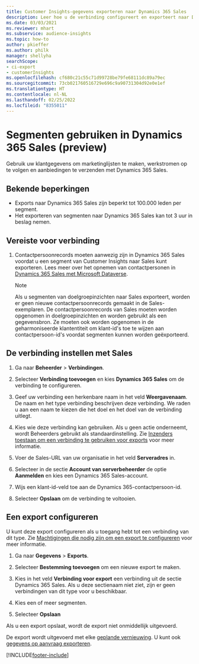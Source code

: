 ```yaml
---
title: Customer Insights-gegevens exporteren naar Dynamics 365 Sales
description: Leer hoe u de verbinding configureert en exporteert naar Dynamics 365 Sales.
ms.date: 03/03/2021
ms.reviewer: mhart
ms.subservice: audience-insights
ms.topic: how-to
author: pkieffer
ms.author: philk
manager: shellyha
searchScope:
- ci-export
- customerInsights
ms.openlocfilehash: cf680c21c55c71d99728be79fe68111dc89a79ec
ms.sourcegitcommit: 73cb021760516729e696c9a90731304d92e0e1ef
ms.translationtype: HT
ms.contentlocale: nl-NL
ms.lasthandoff: 02/25/2022
ms.locfileid: "8355011"
---
```

# <a name="use-segments-in-dynamics-365-sales-preview"></a>Segmenten gebruiken in Dynamics 365 Sales (preview)



Gebruik uw klantgegevens om marketinglijsten te maken, werkstromen op te volgen en aanbiedingen te verzenden met Dynamics 365 Sales.

## <a name="known-limitations"></a>Bekende beperkingen

- Exports naar Dynamics 365 Sales zijn beperkt tot 100.000 leden per segment.
- Het exporteren van segmenten naar Dynamics 365 Sales kan tot 3 uur in beslag nemen. 

## <a name="prerequisite-for-connection"></a>Vereiste voor verbinding

1. Contactpersoonrecords moeten aanwezig zijn in Dynamics 365 Sales voordat u een segment van Customer Insights naar Sales kunt exporteren. Lees meer over het opnemen van contactpersonen in [Dynamics 365 Sales met Microsoft Dataverse](connect-power-query.md)​.

   > [!NOTE]
   > Als u segmenten van doelgroepinzichten naar Sales exporteert, worden er geen nieuwe contactpersoonrecords gemaakt in de Sales-exemplaren. De contactpersoonrecords van Sales moeten worden opgenomen in doelgroepinzichten en worden gebruikt als een gegevensbron. Ze moeten ook worden opgenomen in de geharmoniseerde klantentiteit om klant-id's toe te wijzen aan contactpersoon-id's voordat segmenten kunnen worden geëxporteerd.

## <a name="set-up-the-connection-to-sales"></a>De verbinding instellen met Sales

1. Ga naar **Beheerder** > **Verbindingen**.

1. Selecteer **Verbinding toevoegen** en kies **Dynamics 365 Sales** om de verbinding te configureren.

1. Geef uw verbinding een herkenbare naam in het veld **Weergavenaam**. De naam en het type verbinding beschrijven deze verbinding. We raden u aan een naam te kiezen die het doel en het doel van de verbinding uitlegt.

1. Kies wie deze verbinding kan gebruiken. Als u geen actie onderneemt, wordt Beheerders gebruikt als standaardinstelling. Zie [Inzenders toestaan om een verbinding te gebruiken voor exports](connections.md#allow-contributors-to-use-a-connection-for-exports) voor meer informatie.

1. Voer de Sales-URL van uw organisatie in het veld **Serveradres** in.

1. Selecteer in de sectie **Account van serverbeheerder** de optie **Aanmelden** en kies een Dynamics 365 Sales-account.

1. Wijs een klant-id-veld toe aan de Dynamics 365-contactpersoon-id.

1. Selecteer **Opslaan** om de verbinding te voltooien. 

## <a name="configure-an-export"></a>Een export configureren

U kunt deze export configureren als u toegang hebt tot een verbinding van dit type. Zie [Machtigingen die nodig zijn om een export te configureren](export-destinations.md#set-up-a-new-export) voor meer informatie.

1. Ga naar **Gegevens** > **Exports**.

1. Selecteer **Bestemming toevoegen** om een nieuwe export te maken.

1. Kies in het veld **Verbinding voor export** een verbinding uit de sectie Dynamics 365 Sales. Als u deze sectienaam niet ziet, zijn er geen verbindingen van dit type voor u beschikbaar.

1. Kies een of meer segmenten.

1. Selecteer **Opslaan**

Als u een export opslaat, wordt de export niet onmiddellijk uitgevoerd.

De export wordt uitgevoerd met elke [geplande vernieuwing](system.md#schedule-tab). U kunt ook [gegevens op aanvraag exporteren](export-destinations.md#run-exports-on-demand). 

[!INCLUDE[footer-include](../includes/footer-banner.md)]
